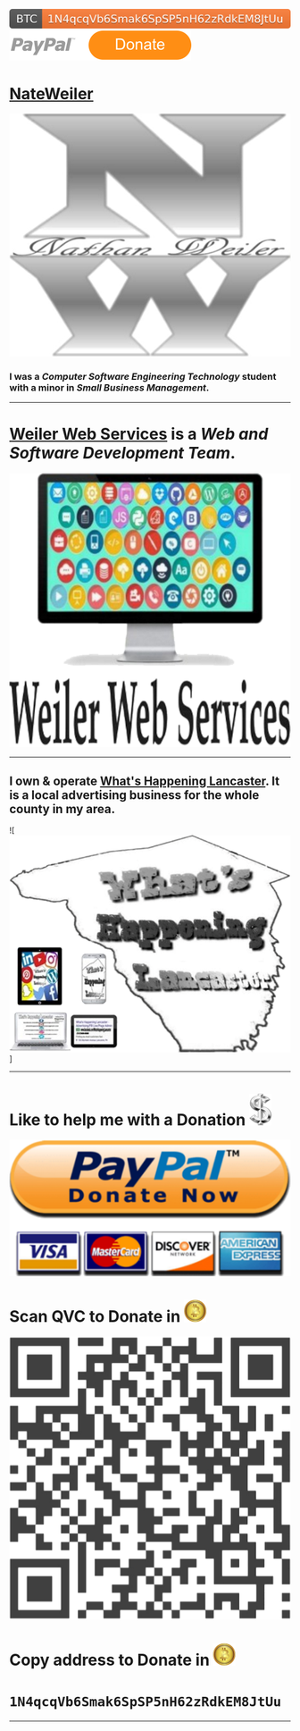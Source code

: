 ![Donate](img/BTC-1N4qcqVb6Smak6SpSP5nH62zRdkEM8JtUu-orange.svg)
[![Donate](img/paypal.svg)](https://www.paypal.com/paypalme/NateWeiler)

# [NateWeiler](https://nateweiler.github.io/)

![NateWeiler Logo](img/NW.png)

### I was a ***Computer Software Engineering Technology*** student with a minor in ***Small Business Management***.
 
---

# [Weiler Web Services](https://github.com/WeilerWebServices) is a ***Web and Software Development Team***.

![Weiler Web Services Logo](img/WWS.png)

---

## I own & operate [What's Happening Lancaster](https://m.facebook.com/WhatsHappeningLancaster/). It is a local advertising business for the whole county in my area.

![![What's Happening Lancaster Logo](img/WHL.png)]

---

# Like to help me with a Donation ![](img/$.png)

[![PayPal](img/PayPal_Donate.png)](https://www.paypal.com/paypalme/NateWeiler)

# Scan QVC to Donate in ![Bitcoin](img/Bitcoin%20Orange%20Gold.png)

![Donate in Bitcoin to](img/Donate-To.png)

# Copy address to Donate in ![Bitcoin](img/Bitcoin%20Orange%20Gold.png)
# ```1N4qcqVb6Smak6SpSP5nH62zRdkEM8JtUu```

---
